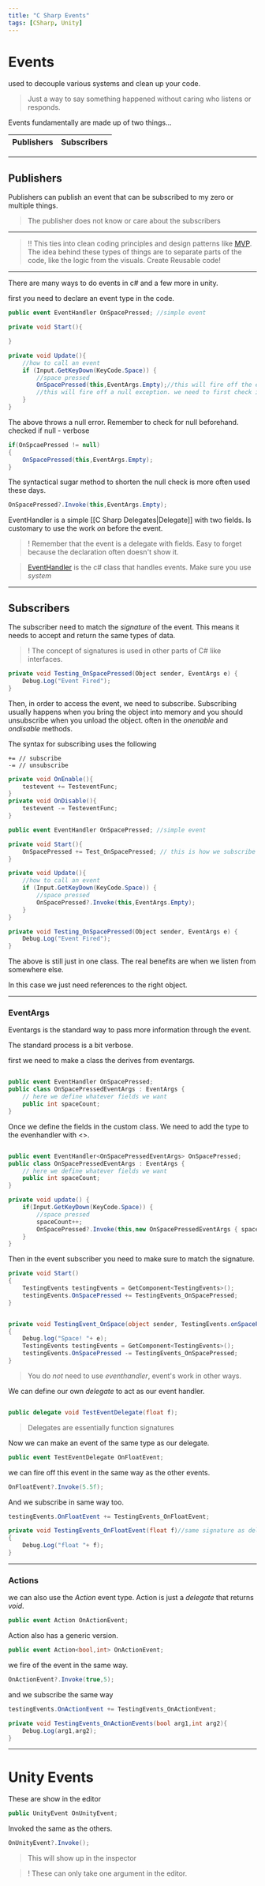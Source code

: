 ```yaml
---
title: "C Sharp Events"
tags: [CSharp, Unity]
---
```

# Events
used to decouple various systems and clean up your code.

>Just a way to say something happened without caring who listens or responds.

Events fundamentally are made up of two things...

| Publishers | Subscribers |
|------------|-------------|

---

## Publishers

Publishers can publish an event that can be subscribed to my zero or multiple things.

>The publisher does not know or care about the subscribers

---
>!! This ties into clean coding principles and design patterns like [MVP](https://medium.com/@ankit.sinhal/mvc-mvp-and-mvvm-design-pattern-6e169567bbad). The idea behind these types of things are to separate parts of the code, like the logic from the visuals. Create Reusable code!

---

There are many ways to do events in c# and a few more in unity.

first you need to declare an event type in the code.

```c#
public event EventHandler OnSpacePressed; //simple event

private void Start(){

}

private void Update(){
	//how to call an event
	if (Input.GetKeyDown(KeyCode.Space)) {
		//space pressed
		OnSpacePressed(this,EventArgs.Empty);//this will fire off the event
		//this will fire off a null exception. we need to first check if it's null
	}
}


```
The above throws a null error. Remember to check for null beforehand.
checked if null - verbose
```c#
if(OnSpcaePressed != null) 
{
	OnSpacePressed(this,EventArgs.Empty);
}
```
The syntactical sugar method to shorten the null check is more often used these days.
```c#
OnSpacePressed?.Invoke(this,EventArgs.Empty);
```

EventHandler is a simple [[C Sharp Delegates|Delegate]] with two fields. Is customary to use the work *on* before the event. 

>! Remember that the event is a delegate with fields. Easy to forget because the declaration often doesn't show it.

>[EventHandler](https://docs.microsoft.com/en-us/dotnet/api/system.eventhandler?view=net-6.0) is the c# class that handles events. Make sure you use *system*

---

## Subscribers

The subscriber need to match the *signature* of the event. This means it needs to accept and return the same types of data.

>! The concept of signatures is used in other parts of C# like interfaces.


```c#
private void Testing_OnSpacePressed(Object sender, EventArgs e) {
	Debug.Log("Event Fired");
}
```

Then, in order to access the event, we need to subscribe. Subscribing usually happens when you bring the object into memory and you should unsubscribe when you unload the object. often in the *onenable* and *ondisable* methods.

The syntax for subscribing uses the following
```
+= // subscribe
-= // unsubscribe
```

```c#
private void OnEnable(){
	testevent += TesteventFunc;
}
private void OnDisable(){
	testevent -= TesteventFunc;
}
```

```c#
public event EventHandler OnSpacePressed; //simple event

private void Start(){
	OnSpacePressed += Test_OnSpacePressed; // this is how we subscribe the function to the event
}

private void Update(){
	//how to call an event
	if (Input.GetKeyDown(KeyCode.Space)) {
		//space pressed
		OnSpacePressed?.Invoke(this,EventArgs.Empty);
	}
}

private void Testing_OnSpacePressed(Object sender, EventArgs e) {
	Debug.Log("Event Fired");
}

```

The above is still just in one class. The real benefits are when we listen from somewhere else.

In this case we just need references to the right object.

---

### EventArgs

Eventargs is the standard way to pass more information through the event.

The standard process is a bit verbose.

first we need to make a class the derives from eventargs.

```c#

public event EventHandler OnSpacePressed;
public class OnSpacePressedEventArgs : EventArgs {
	// here we define whatever fields we want
	public int spaceCount;
}
```

Once we define the fields in the custom class. We need to add the type to the evenhandler with <>.

```c#

public event EventHandler<OnSpacePressedEventArgs> OnSpacePressed;
public class OnSpacePressedEventArgs : EventArgs {
	// here we define whatever fields we want
	public int spaceCount;
}

private void update() {
	if(Input.GetKeyDown(KeyCode.Space)) {
		//space pressed
		spaceCount++;
		OnSpacePressed?.Invoke(this,new OnSpacePressedEventArgs { spaceCount = spaceCount });
	}
}
```

Then in the event subscriber you need to make sure to match the signature.

```c#
private void Start()
{
	TestingEvents testingEvents = GetComponent<TestingEvents>();
	testingEvents.OnSpacePressed += TestingEvents_OnSpacePressed;
}


private void TestingEvent_OnSpace(object sender, TestingEvents.onSpacePressedEventArgs e)
{
	Debug.log("Space! "+ e);
	TestingEvents testingEvents = GetComponent<TestingEvents>();
	testingEvents.OnSpacePressed -= TestingEvents_OnSpacePressed;
}
```

> You do *not* need to use *eventhandler*, event's work in other ways.

We can define our own *delegate* to act as our event handler.

```c#

public delegate void TestEventDelegate(float f);

```


> Delegates are essentially function signatures

Now we can make an event of the same type as our delegate.

```c#
public event TestEventDelegate OnFloatEvent;
```

we can fire off this event in the same way as the other events.

```c#
OnFloatEvent?.Invoke(5.5f);
```

And we subscribe in same way too.

```c#
testingEvents.OnFloatEvent += TestingEvents_OnFloatEvent;

private void TestingEvents_OnFloatEvent(float f)//same signature as deligate
{
	Debug.Log("float "+ f);
}
```

---

### Actions

we can also use the *Action* event type. Action is just a *delegate* that returns *void*.

```c#
public event Action OnActionEvent;

```

Action also has a generic version.

```c#
public event Action<bool,int> OnActionEvent;
```

we fire of the event in the same way.

```c#
OnActionEvent?.Invoke(true,5);
```

and we subscribe the same way

```c#
testingEvents.OnActionEvent += TestingEvents_OnActionEvent;

private void TestingEvents_OnActionEvents(bool arg1,int arg2){
	Debug.Log(arg1,arg2);
}
```
---

# Unity Events

These are show in the editor

```c#
public UnityEvent OnUnityEvent;
```

Invoked the same as the others.

```c#
OnUnityEvent?.Invoke();
```

>This will show up in the inspector

>! These can only take one argument in the editor.

